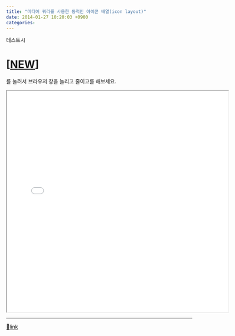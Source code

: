 ```yaml
---
title: "미디어 쿼리를 사용한 동적인 아이콘 배열(icon layout)"
date: 2014-01-27 10:20:03 +0900
categories: 
---
```

  

테스트시 



[[NEW](http://www.mins01.com/web_work/doc/CSS/media/media_icon_layout.html? "NEW")]
===================================================================================

를 눌려서 브라우저 창을 늘리고 줄이고를 해보세요.

<iframe height="600" src="/web_work/doc/CSS/media/media_icon_layout.html" width="600">/web_work/doc/CSS/media/media_icon_layout.html</iframe>

  ***
[🔗link](http://www.mins01.com/mh/tech/read/859)